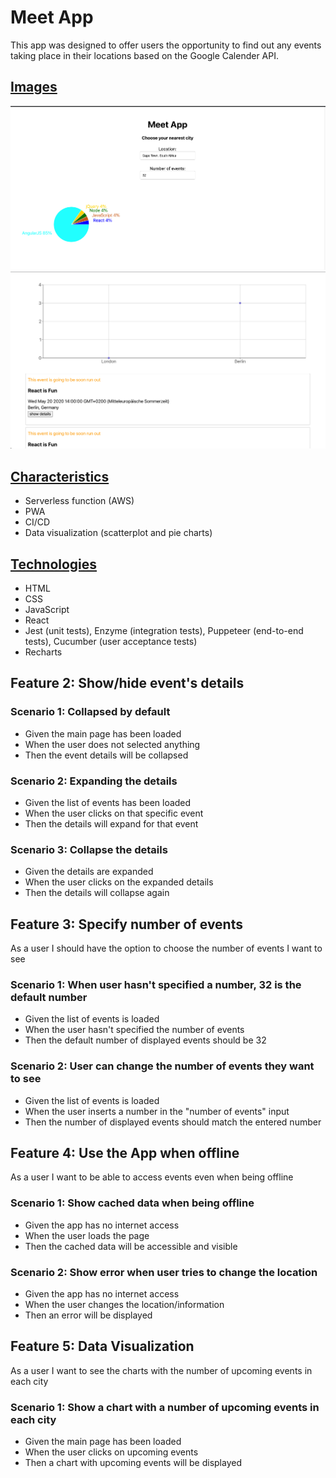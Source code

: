 # Meet App

This app was designed to offer users the opportunity to find out any events taking place in their locations based on the Google Calender API.

## <u>Images</u>

![](public/4.9-meet-app.png)
![](public/4.9-meet-app-2.png)

## <u>Characteristics</u>

- Serverless function (AWS)
- PWA
- CI/CD
- Data visualization (scatterplot and pie charts)

## <u>Technologies</u>

- HTML
- CSS
- JavaScript
- React
- Jest (unit tests), Enzyme (integration tests), Puppeteer (end-to-end tests), Cucumber (user acceptance tests)
- Recharts

## Feature 2: Show/hide event's details

### Scenario 1: Collapsed by default

- Given the main page has been loaded
- When the user does not selected anything
- Then the event details will be collapsed

### Scenario 2: Expanding the details

- Given the list of events has been loaded
- When the user clicks on that specific event
- Then the details will expand for that event

### Scenario 3: Collapse the details

- Given the details are expanded
- When the user clicks on the expanded details
- Then the details will collapse again

## Feature 3: Specify number of events

As a user I should have the option to choose the number of events I want to see

### Scenario 1: When user hasn't specified a number, 32 is the default number

- Given the list of events is loaded
- When the user hasn't specified the number of events
- Then the default number of displayed events should be 32

### Scenario 2: User can change the number of events they want to see

- Given the list of events is loaded
- When the user inserts a number in the "number of events" input
- Then the number of displayed events should match the entered number

## Feature 4: Use the App when offline

As a user I want to be able to access events even when being offline

### Scenario 1: Show cached data when being offline

- Given the app has no internet access
- When the user loads the page
- Then the cached data will be accessible and visible

### Scenario 2: Show error when user tries to change the location

- Given the app has no internet access
- When the user changes the location/information
- Then an error will be displayed

## Feature 5: Data Visualization

As a user I want to see the charts with the number of upcoming events in each city

### Scenario 1: Show a chart with a number of upcoming events in each city

- Given the main page has been loaded
- When the user clicks on upcoming events
- Then a chart with upcoming events will be displayed
